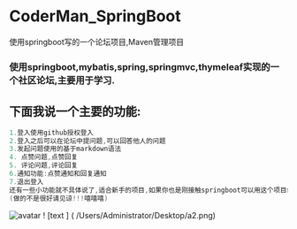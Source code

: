# CoderMan_SpringBoot
使用springboot写的一个论坛项目,Maven管理项目
### 使用springboot,mybatis,spring,springmvc,thymeleaf实现的一个社区论坛,主要用于学习.

## 下面我说一个主要的功能:
```java
1.登入使用github授权登入
2.登入之后可以在论坛中提问题,可以回答他人的问题
3.发起问题使用的基于markdown语法
4. 点赞问题,点赞回复
5. 评论问题,评论回复
6.通知功能:点赞通知和回复通知
7.退出登入
还有一些小功能就不具体说了,适合新手的项目,如果你也是刚接触springboot可以用这个项目练练手
(做的不是很好请见谅!!!嘻嘻嘻)
```
![avatar](C:\Users\Administrator\Desktop\a2.png)
! [text ] ( /Users/Administrator/Desktop/a2.png)

